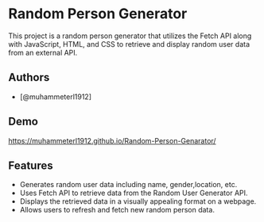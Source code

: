 
# Random Person Generator

This project is a random person generator that utilizes the Fetch API along with JavaScript, HTML, and CSS to retrieve and display random user data from an external API.


## Authors

- [@muhammeterl1912]


## Demo
https://muhammeterl1912.github.io/Random-Person-Genarator/


## Features

- Generates random user data including name, gender,location, etc.
- Uses Fetch API to retrieve data from the Random User Generator API.
- Displays the retrieved data in a visually appealing format on a webpage.
- Allows users to refresh and fetch new random person data.


